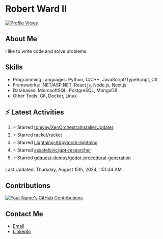 
# Robert Ward II

[![Profile Views](https://komarev.com/ghpvc/?username=Robert-W-Ward)](https://github.com/Robert-W-Ward)

## About Me
I like to write code and solve problems.

## Skills
- Programming Languages: Python, C/C++, JavaScript/TypeScript, C#
- Frameworks: .NET/ASP.NET, React.js, Node.js, Next.js
- Databases: MicrosoftSQL, PostgreSQL, MongoDB
- Other Tools: Git, Docker, Linux

## :zap: Latest Activities
<!--RECENT_ACTIVITY:start-->
1. ⭐ Starred [ronivay/XenOrchestraInstallerUpdater](https://github.com/ronivay/XenOrchestraInstallerUpdater)
2. ⭐ Starred [racket/racket](https://github.com/racket/racket)
3. ⭐ Starred [Lightning-AI/pytorch-lightning](https://github.com/Lightning-AI/pytorch-lightning)
4. ⭐ Starred [assafelovic/gpt-researcher](https://github.com/assafelovic/gpt-researcher)
5. ⭐ Starred [gdquest-demos/godot-procedural-generation](https://github.com/gdquest-demos/godot-procedural-generation)
<!--RECENT_ACTIVITY:end-->

<!--RECENT_ACTIVITY:last_update-->
Last Updated: Thursday, August 15th, 2024, 1:51:34 AM
<!--RECENT_ACTIVITY:last_update_end-->

<!--END_SECTIN:activity-->
## Contributions
[![Your Name's GitHub Contributions](https://github-readme-streak-stats.herokuapp.com/?user=Robert-W-Ward&theme=radical)](https://github.com/your-username)

## Contact Me
- [Email](mailto:robertwesleyward2019@gmail.com)
- [LinkedIn](https://linkedin.com/in/https://www.linkedin.com/in/robert-ward-ii/)
